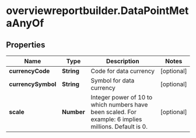 # overviewreportbuilder.DataPointMetaAnyOf

## Properties

Name | Type | Description | Notes
------------ | ------------- | ------------- | -------------
**currencyCode** | **String** | Code for data currency | [optional] 
**currencySymbol** | **String** | Symbol for data currency | [optional] 
**scale** | **Number** | Integer power of 10 to which numbers have been scaled. For example: 6 implies millions. Default is 0.  | [optional] 


